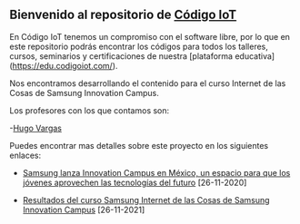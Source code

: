 ## Bienvenido al repositorio de [Código IoT](https://www.codigoiot.com/)
En Código IoT tenemos un compromiso con el software libre, por lo que en este repositorio podrás encontrar los códigos para todos los talleres, cursos, seminarios y certificaciones de nuestra [plataforma educativa]
(https://edu.codigoiot.com/).

Nos encontramos desarrollando el contenido para el curso Internet de las Cosas de Samsung Innovation Campus.

Los profesores con los que contamos son:

-[Hugo Vargas](https://github.com/hugoescalpelo)

Puedes encontrar mas detalles sobre este proyecto en los siguientes enlaces:

 - [Samsung lanza Innovation Campus en México, un espacio para que los
   jóvenes aprovechen las tecnologías del
   futuro](https://news.samsung.com/mx/samsung-lanza-innovation-campus-en-mexico-un-espacio-para-que-los-jovenes-aprovechen-las-tecnologias-del-futuro)
   [26-11-2020]
   
 - [Resultados del curso Samsung Internet de las Cosas de Samsung Innovation Campus](https://www.codigoiot.com/samsung-innovation-campus-resultados/) [26-11-2021]
